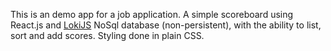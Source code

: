 This is an demo app for a job application. A simple scoreboard using React.js and <a href="http://lokijs.org/#/">LokiJS</a> NoSql database (non-persistent), with the ability to list, sort and add scores. Styling done in plain CSS.

